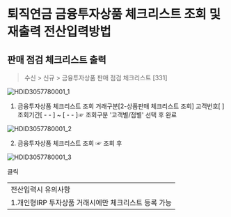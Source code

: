 # 퇴직연금 금융투자상품 체크리스트 조회 및 재출력 전산입력방법
## 판매 점검 체크리스트 출력
> 수신 > 신규 > 금융투자상품 판매 점검 체크리스트 [331]

![HDID3057780001_1](HDID3057780001_1.jpg)

1. 금융투자상품 체크리스트 조회
거래구분[2-상품판매 체크리스트 조회]
고객번호[ ]
조회기간[ - - ] ~ [ - - ]☞ 조회구분 '고객별/점별' 선택 후 완료

![HDID3057780001_2](HDID3057780001_2.jpg)

2. 금융투자상품 체크리스트 조회
☞ 조회 후

![HDID3057780001_3](HDID3057780001_3.jpg)

클릭

<table><tbody><tr>
<td>
전산입력시 유의사항</td></tr><tr>
<td>
1.개인형IRP 투자상품 거래시에만 체크리스트 등록 가능</td></tr></tbody>
</table>


